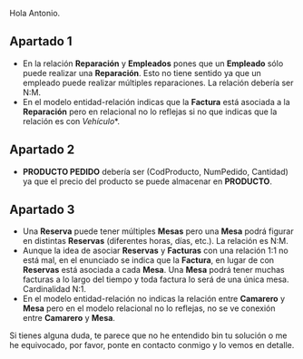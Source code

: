 Hola Antonio.

## Apartado 1

* En la relación **Reparación** y **Empleados** pones que un **Empleado** sólo puede realizar una **Reparación**. Esto no tiene sentido ya que un empleado puede realizar múltiples reparaciones. La relación debería ser N:M.
* En el modelo entidad-relación indicas que la **Factura** está asociada a la **Reparación** pero en relacional no lo reflejas si no que indicas que la relación es con *Vehículo**.

## Apartado 2

* **PRODUCTO PEDIDO** debería ser (CodProducto, NumPedido, Cantidad) ya que el precio del producto se puede almacenar en **PRODUCTO**.

## Apartado 3

* Una **Reserva** puede tener múltiples **Mesas** pero una **Mesa** podrá figurar en distintas **Reservas** (diferentes horas, días, etc.). La relación es N:M.
* Aunque la idea de asociar **Reservas** y **Facturas** con una relación 1:1 no está mal, en el enunciado se indica que la **Factura**, en lugar de con **Reservas** está asociada a cada **Mesa**. Una **Mesa** podrá tener muchas facturas a lo largo del tiempo y toda factura lo será de una única mesa. Cardinalidad N:1.
* En el modelo entidad-relación no indicas la relación entre **Camarero** y **Mesa** pero en el modelo relacional no lo reflejas, no se ve conexión entre **Camarero** y **Mesa**.

Si tienes alguna duda, te parece que no he entendido bin tu solución o me he equivocado, por favor, ponte en contacto conmigo y lo vemos en detalle.
